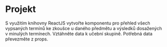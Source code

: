# Projekt

S využitím knihovny ReactJS vytvořte komponentu pro přehled všech vypsaných termínů ke zkoušce u daného předmětu a výsledků dosažených v minulých termínech.
Vztáhněte data k učební skupině.
Potřebná data převezměte z props.
